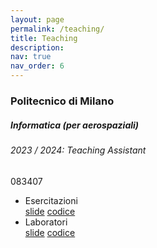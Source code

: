 ```yaml
---
layout: page
permalink: /teaching/
title: Teaching
description:
nav: true
nav_order: 6
---
```


<div class="teaching">

<h3 class="mt-4">Politecnico di Milano</h3>

<div class="card mt-3">
  <div class="p-3">
    <div class="row">
      <div class="col-sm-10">
        <h5 class="font-weight-bold">Informatica (per aerospaziali)</h5>
    	<h6 class="font-italic mt-2 mt-sm-0">2023 / 2024: Teaching Assistant</h6>
      </div>
      <div class="col-sm-2 text-sm-right">
        <span class="badge">
            083407
        </span>
      </div>
    </div>
    <ul class="card-text font-weight-light list-group list-group-flush">
      <li class="list-group-item">
		<div class="row">
			<div class="col-sm-9">
            	Esercitazioni
          </div>
          <div class="col-sm-3">
            <a href="/assets/misc/teaching/InfoAER-2023-2024-Esercitazioni-slide.zip" target="_blank" rel="noopener noreferrer">slide</a>
            <a href="/assets/misc/teaching/InfoAER-2023-2024-Esercitazioni-codice.zip" target="_blank" rel="noopener noreferrer">codice</a>
          </div>
        </div>
      </li>
      <li class="list-group-item">
		<div class="row">
			<div class="col-sm-9">
            	Laboratori
          </div>
          <div class="col-sm-3">
            <a href="/assets/misc/InfoAER-2023-2024-Laboratori-slide.zip" target="_blank" rel="noopener noreferrer">slide</a>
            <a href="/assets/misc/InfoAER-2023-2024-Laboratori-codice.zip" target="_blank" rel="noopener noreferrer">codice</a>
          </div>
        </div>
      </li>
    </ul>
  </div>
</div>

</div>
